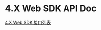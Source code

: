 # 4.X Web SDK API Doc

<Toc />

[4.X Web SDK 接口列表](https://docs-im-beta.easemob.com/jsdoc/index.html)
